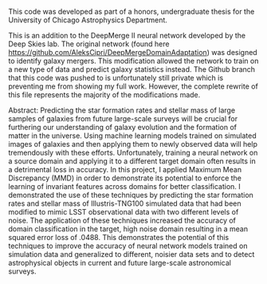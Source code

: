 This code was developed as part of a honors, undergraduate thesis for the University of Chicago Astrophysics Department.

This is an addition to the DeepMerge II neural network developed by the Deep Skies lab. The original network (found here https://github.com/AleksCipri/DeepMergeDomainAdaptation) was designed to identify galaxy mergers. This modification allowed the network to train on a new type of data and predict galaxy statistics instead. The Github branch that this code was pushed to is unfortunately still private which is preventing me from showing my full work. However, the complete rewrite of this file represents the majority of the modifications made.

Abstract:
Predicting the star formation rates and stellar mass of large samples of galaxies from future large-scale surveys will be crucial for furthering our understanding of galaxy evolution and the formation of matter in the universe. Using machine learning models trained on simulated images of galaxies and then applying them to newly observed data will help tremendously with these efforts. Unfortunately, training a neural network on a source domain and applying it to a different target domain often results in a detrimental loss in accuracy. In this project, I applied Maximum Mean Discrepancy (MMD) in order to demonstrate its potential to enforce the learning of invariant features across domains for better classification. I demonstrated the use of these techniques by predicting the star formation rates and stellar mass of Illustris-TNG100 simulated data that had been modified to mimic LSST observational data with two different levels of noise. The application of these techniques increased the accuracy of domain classification in the target, high noise domain resulting in a mean squared error loss of .0488. This demonstrates the potential of this techniques to improve the accuracy of neural network models trained on simulation data and generalized to different, noisier data sets and to detect astrophysical objects in current and future large-scale astronomical surveys.
